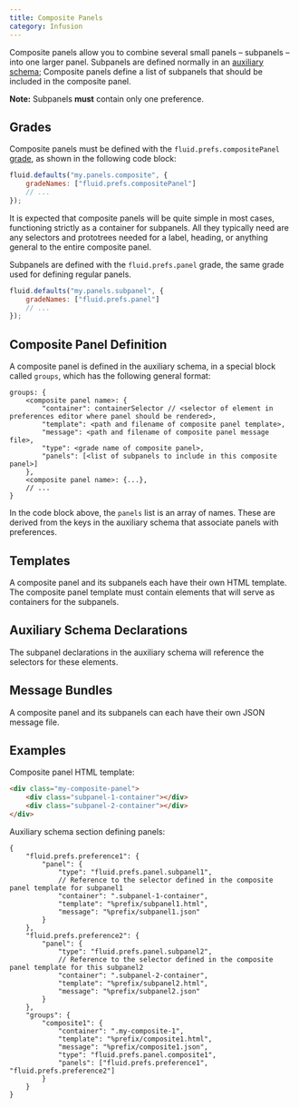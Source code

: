 ```yaml
---
title: Composite Panels
category: Infusion
---
```


Composite panels allow you to combine several small panels – subpanels – into one larger panel. Subpanels are defined
normally in an [auxiliary schema](AuxiliarySchemaForPreferencesFramework.md); Composite panels define a list of
subpanels that should be included in the composite panel.

<div class="infusion-docs-note">
    <strong>Note:</strong> Subpanels <strong>must</strong> contain only one preference.
</div>

## Grades

Composite panels must be defined with the `fluid.prefs.compositePanel` [grade](ComponentGrades.md), as shown in the
following code block:

```javascript
fluid.defaults("my.panels.composite", {
    gradeNames: ["fluid.prefs.compositePanel"]
    // ...
});
```

It is expected that composite panels will be quite simple in most cases, functioning strictly as a container for
subpanels. All they typically need are any selectors and prototrees needed for a label, heading, or anything general to
the entire composite panel.

Subpanels are defined with the `fluid.prefs.panel` grade, the same grade used for defining regular panels.

```javascript
fluid.defaults("my.panels.subpanel", {
    gradeNames: ["fluid.prefs.panel"]
    // ...
});
```

## Composite Panel Definition

A composite panel is defined in the auxiliary schema, in a special block called `groups`, which has the following
general format:

```snippet
groups: {
    <composite panel name>: {
        "container": containerSelector // <selector of element in preferences editor where panel should be rendered>,
        "template": <path and filename of composite panel template>,
        "message": <path and filename of composite panel message file>,
        "type": <grade name of composite panel>,
        "panels": [<list of subpanels to include in this composite panel>]
    },
    <composite panel name>: {...},
    // ...
}
```

In the code block above, the `panels` list is an array of names. These are derived from the keys in the auxiliary schema
that associate panels with preferences.

## Templates

A composite panel and its subpanels each have their own HTML template. The composite panel template must contain
elements that will serve as containers for the subpanels.

## Auxiliary Schema Declarations

The subpanel declarations in the auxiliary schema will reference the selectors for these elements.

## Message Bundles

A composite panel and its subpanels can each have their own JSON message file.

## Examples

Composite panel HTML template:

```html
<div class="my-composite-panel">
    <div class="subpanel-1-container"></div>
    <div class="subpanel-2-container"></div>
</div>
```

Auxiliary schema section defining panels:

```json5
{
    "fluid.prefs.preference1": {
        "panel": {
            "type": "fluid.prefs.panel.subpanel1",
            // Reference to the selector defined in the composite panel template for subpanel1
            "container": ".subpanel-1-container",
            "template": "%prefix/subpanel1.html",
            "message": "%prefix/subpanel1.json"
        }
    },
    "fluid.prefs.preference2": {
        "panel": {
            "type": "fluid.prefs.panel.subpanel2",
            // Reference to the selector defined in the composite panel template for this subpanel2
            "container": ".subpanel-2-container",
            "template": "%prefix/subpanel2.html",
            "message": "%prefix/subpanel2.json"
        }
    },
    "groups": {
        "composite1": {
            "container": ".my-composite-1",
            "template": "%prefix/composite1.html",
            "message": "%prefix/composite1.json",
            "type": "fluid.prefs.panel.composite1",
            "panels": ["fluid.prefs.preference1", "fluid.prefs.preference2"]
        }
    }
}
```
